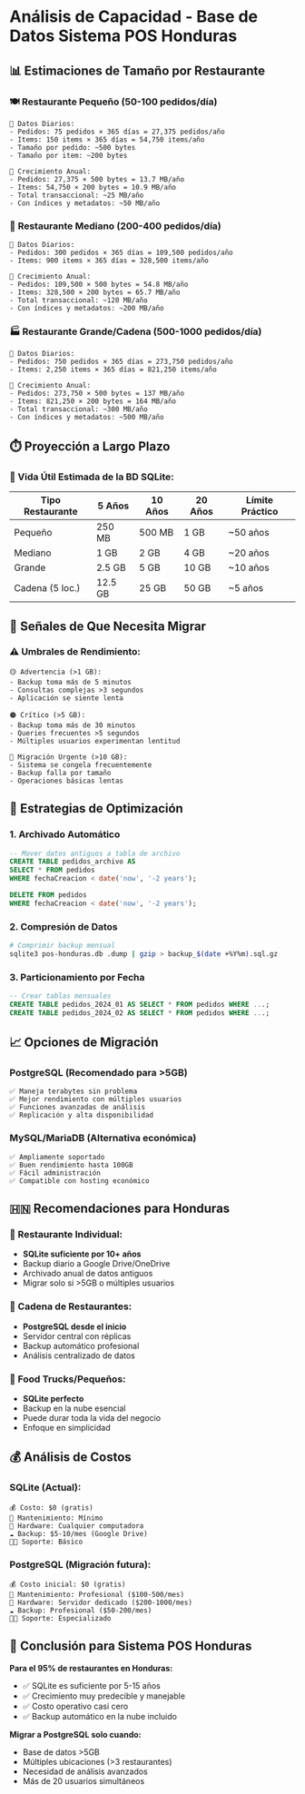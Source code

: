 # Análisis de Capacidad - Base de Datos Sistema POS Honduras

## 📊 Estimaciones de Tamaño por Restaurante

### 🍽️ **Restaurante Pequeño (50-100 pedidos/día)**

```
📅 Datos Diarios:
- Pedidos: 75 pedidos × 365 días = 27,375 pedidos/año
- Items: 150 items × 365 días = 54,750 items/año
- Tamaño por pedido: ~500 bytes
- Tamaño por item: ~200 bytes

💾 Crecimiento Anual:
- Pedidos: 27,375 × 500 bytes = 13.7 MB/año
- Items: 54,750 × 200 bytes = 10.9 MB/año
- Total transaccional: ~25 MB/año
- Con índices y metadatos: ~50 MB/año
```

### 🏢 **Restaurante Mediano (200-400 pedidos/día)**

```
📅 Datos Diarios:
- Pedidos: 300 pedidos × 365 días = 109,500 pedidos/año
- Items: 900 items × 365 días = 328,500 items/año

💾 Crecimiento Anual:
- Pedidos: 109,500 × 500 bytes = 54.8 MB/año
- Items: 328,500 × 200 bytes = 65.7 MB/año
- Total transaccional: ~120 MB/año
- Con índices y metadatos: ~200 MB/año
```

### 🏭 **Restaurante Grande/Cadena (500-1000 pedidos/día)**

```
📅 Datos Diarios:
- Pedidos: 750 pedidos × 365 días = 273,750 pedidos/año
- Items: 2,250 items × 365 días = 821,250 items/año

💾 Crecimiento Anual:
- Pedidos: 273,750 × 500 bytes = 137 MB/año
- Items: 821,250 × 200 bytes = 164 MB/año
- Total transaccional: ~300 MB/año
- Con índices y metadatos: ~500 MB/año
```

## ⏱️ **Proyección a Largo Plazo**

### **📅 Vida Útil Estimada de la BD SQLite:**

| Tipo Restaurante | 5 Años | 10 Años | 20 Años | Límite Práctico |
|------------------|--------|---------|---------|-----------------|
| Pequeño          | 250 MB | 500 MB  | 1 GB    | ~50 años       |
| Mediano          | 1 GB   | 2 GB    | 4 GB    | ~20 años       |
| Grande           | 2.5 GB | 5 GB    | 10 GB   | ~10 años       |
| Cadena (5 loc.)  | 12.5 GB| 25 GB   | 50 GB   | ~5 años        |

## 🚨 **Señales de Que Necesita Migrar**

### **⚠️ Umbrales de Rendimiento:**
```
🟡 Advertencia (>1 GB):
- Backup toma más de 5 minutos
- Consultas complejas >3 segundos
- Aplicación se siente lenta

🟠 Crítico (>5 GB):
- Backup toma más de 30 minutos
- Queries frecuentes >5 segundos
- Múltiples usuarios experimentan lentitud

🔴 Migración Urgente (>10 GB):
- Sistema se congela frecuentemente
- Backup falla por tamaño
- Operaciones básicas lentas
```

## 🔧 **Estrategias de Optimización**

### **1. Archivado Automático**
```sql
-- Mover datos antiguos a tabla de archivo
CREATE TABLE pedidos_archivo AS 
SELECT * FROM pedidos 
WHERE fechaCreacion < date('now', '-2 years');

DELETE FROM pedidos 
WHERE fechaCreacion < date('now', '-2 years');
```

### **2. Compresión de Datos**
```bash
# Comprimir backup mensual
sqlite3 pos-honduras.db .dump | gzip > backup_$(date +%Y%m).sql.gz
```

### **3. Particionamiento por Fecha**
```sql
-- Crear tablas mensuales
CREATE TABLE pedidos_2024_01 AS SELECT * FROM pedidos WHERE ...;
CREATE TABLE pedidos_2024_02 AS SELECT * FROM pedidos WHERE ...;
```

## 📈 **Opciones de Migración**

### **PostgreSQL (Recomendado para >5GB)**
```
✅ Maneja terabytes sin problema
✅ Mejor rendimiento con múltiples usuarios
✅ Funciones avanzadas de análisis
✅ Replicación y alta disponibilidad
```

### **MySQL/MariaDB (Alternativa económica)**
```
✅ Ampliamente soportado
✅ Buen rendimiento hasta 100GB
✅ Fácil administración
✅ Compatible con hosting económico
```

## 🇭🇳 **Recomendaciones para Honduras**

### **🏪 Restaurante Individual:**
- **SQLite suficiente por 10+ años**
- Backup diario a Google Drive/OneDrive
- Archivado anual de datos antiguos
- Migrar solo si >5GB o múltiples usuarios

### **🏢 Cadena de Restaurantes:**
- **PostgreSQL desde el inicio**
- Servidor central con réplicas
- Backup automático profesional
- Análisis centralizado de datos

### **📱 Food Trucks/Pequeños:**
- **SQLite perfecto**
- Backup en la nube esencial
- Puede durar toda la vida del negocio
- Enfoque en simplicidad

## 💰 **Análisis de Costos**

### **SQLite (Actual):**
```
💰 Costo: $0 (gratis)
🔧 Mantenimiento: Mínimo
📱 Hardware: Cualquier computadora
☁️ Backup: $5-10/mes (Google Drive)
👨‍💻 Soporte: Básico
```

### **PostgreSQL (Migración futura):**
```
💰 Costo inicial: $0 (gratis)
🔧 Mantenimiento: Profesional ($100-500/mes)
📱 Hardware: Servidor dedicado ($200-1000/mes)
☁️ Backup: Profesional ($50-200/mes)
👨‍💻 Soporte: Especializado
```

## 🎯 **Conclusión para Sistema POS Honduras**

**Para el 95% de restaurantes en Honduras:**
- ✅ SQLite es suficiente por 5-15 años
- ✅ Crecimiento muy predecible y manejable  
- ✅ Costo operativo casi cero
- ✅ Backup automático en la nube incluido

**Migrar a PostgreSQL solo cuando:**
- Base de datos >5GB
- Múltiples ubicaciones (>3 restaurantes)
- Necesidad de análisis avanzados
- Más de 20 usuarios simultáneos 